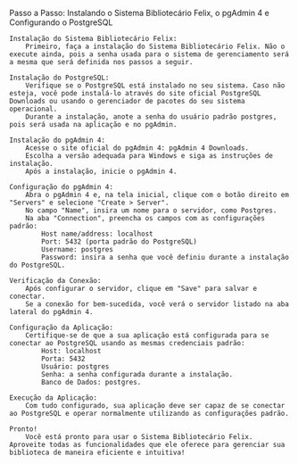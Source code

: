 Passo a Passo: Instalando o Sistema Bibliotecário Felix, o pgAdmin 4 e Configurando o PostgreSQL

    Instalação do Sistema Bibliotecário Felix:
        Primeiro, faça a instalação do Sistema Bibliotecário Felix. Não o execute ainda, pois a senha usada para o sistema de gerenciamento será a mesma que será definida nos passos a seguir.

    Instalação do PostgreSQL:
        Verifique se o PostgreSQL está instalado no seu sistema. Caso não esteja, você pode instalá-lo através do site oficial PostgreSQL Downloads ou usando o gerenciador de pacotes do seu sistema operacional.
        Durante a instalação, anote a senha do usuário padrão postgres, pois será usada na aplicação e no pgAdmin.

    Instalação do pgAdmin 4:
        Acesse o site oficial do pgAdmin 4: pgAdmin 4 Downloads.
        Escolha a versão adequada para Windows e siga as instruções de instalação.
        Após a instalação, inicie o pgAdmin 4.

    Configuração do pgAdmin 4:
        Abra o pgAdmin 4 e, na tela inicial, clique com o botão direito em "Servers" e selecione "Create > Server".
        No campo "Name", insira um nome para o servidor, como Postgres.
        Na aba "Connection", preencha os campos com as configurações padrão:
            Host name/address: localhost
            Port: 5432 (porta padrão do PostgreSQL)
            Username: postgres
            Password: insira a senha que você definiu durante a instalação do PostgreSQL.

    Verificação da Conexão:
        Após configurar o servidor, clique em "Save" para salvar e conectar.
        Se a conexão for bem-sucedida, você verá o servidor listado na aba lateral do pgAdmin 4.

    Configuração da Aplicação:
        Certifique-se de que a sua aplicação está configurada para se conectar ao PostgreSQL usando as mesmas credenciais padrão:
            Host: localhost
            Porta: 5432
            Usuário: postgres
            Senha: a senha configurada durante a instalação.
            Banco de Dados: postgres.

    Execução da Aplicação:
        Com tudo configurado, sua aplicação deve ser capaz de se conectar ao PostgreSQL e operar normalmente utilizando as configurações padrão.

    Pronto!
        Você está pronto para usar o Sistema Bibliotecário Felix. Aproveite todas as funcionalidades que ele oferece para gerenciar sua biblioteca de maneira eficiente e intuitiva!